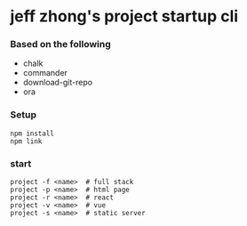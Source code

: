 # jeff zhong's project startup cli
### Based on the following
* chalk
* commander
* download-git-repo
* ora

### Setup
```
npm install
npm link
```

### start
```
project -f <name>  # full stack
project -p <name>  # html page
project -r <name>  # react
project -v <name>  # vue
project -s <name>  # static server
```
